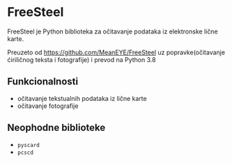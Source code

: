 # FreeSteel

FreeSteel je Python biblioteka za očitavanje podataka iz elektronske lične karte.

Preuzeto od https://github.com/MeanEYE/FreeSteel uz popravke(očitavanje ćiriličnog teksta i fotografije) i prevod na Python 3.8

## Funkcionalnosti
- očitavanje tekstualnih podataka iz lične karte
- očitavanje fotografije

## Neophodne biblioteke
- `pyscard`
- `pcscd`

